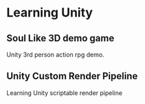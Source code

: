 # Learning Unity 

## Soul Like 3D demo game

Unity 3rd person action rpg demo.

## Unity Custom Render Pipeline 

Learning Unity scriptable render pipeline